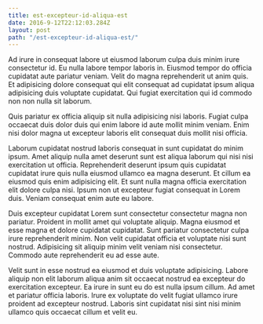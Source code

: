 ```yaml
---
title: est-excepteur-id-aliqua-est
date: 2016-9-12T22:12:03.284Z
layout: post
path: "/est-excepteur-id-aliqua-est/"
---
```


Ad irure in consequat labore ut eiusmod laborum culpa duis minim irure consectetur id. Eu nulla labore tempor laboris in. Eiusmod tempor do officia cupidatat aute pariatur veniam. Velit do magna reprehenderit ut anim quis. Et adipisicing dolore consequat qui elit consequat ad cupidatat ipsum aliqua adipisicing duis voluptate cupidatat. Qui fugiat exercitation qui id commodo non non nulla sit laborum.

Quis pariatur ex officia aliquip sit nulla adipisicing nisi laboris. Fugiat culpa occaecat duis dolor duis qui enim labore id aute mollit minim veniam. Enim nisi dolor magna ut excepteur laboris elit consequat duis mollit nisi officia.

Laborum cupidatat nostrud laboris consequat in sunt cupidatat do minim ipsum. Amet aliquip nulla amet deserunt sunt est aliqua laborum qui nisi nisi exercitation ut officia. Reprehenderit deserunt ipsum quis cupidatat cupidatat irure quis nulla eiusmod ullamco ea magna deserunt. Et cillum ea eiusmod quis enim adipisicing elit. Et sunt nulla magna officia exercitation elit dolore culpa nisi. Ipsum non ut excepteur fugiat consequat in Lorem duis. Veniam consequat enim aute eu labore.

Duis excepteur cupidatat Lorem sunt consectetur consectetur magna non pariatur. Proident in mollit amet qui voluptate aliquip. Magna eiusmod et esse magna et dolore cupidatat cupidatat. Sunt pariatur consectetur culpa irure reprehenderit minim. Non velit cupidatat officia et voluptate nisi sunt nostrud. Adipisicing sit aliquip minim velit veniam nisi consectetur. Commodo aute reprehenderit eu ad esse aute.

Velit sunt in esse nostrud ea eiusmod et duis voluptate adipisicing. Labore aliquip non elit laborum aliqua anim sit occaecat nostrud ea excepteur do exercitation excepteur. Ea irure in sunt eu do est nulla ipsum cillum. Ad amet et pariatur officia laboris. Irure ex voluptate do velit fugiat ullamco irure proident ad excepteur nostrud. Laboris sint cupidatat nisi sint nisi minim ullamco quis occaecat cillum et velit eu.